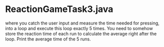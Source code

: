 # ReactionGameTask3.java
  where you catch the user input and measure the time needed for pressing, into a loop and execute this loop exactly 5 times. You need to somehow store the reaction time of each run to calculate the average right after the loop.  Print the average time of the 5 runs.

